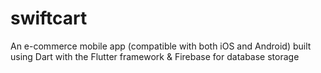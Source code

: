 # swiftcart
An e-commerce mobile app (compatible with both iOS and Android) built using Dart with the Flutter framework &amp; Firebase for database storage
